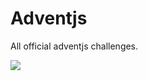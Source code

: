 <h1> Adventjs </h1>

<p>All official adventjs challenges.</p>

<a href="https://adventjs.dev/">
 <img src="https://media.discordapp.net/attachments/907631182240436305/1021338232924942356/unknown.png" />
</a>
